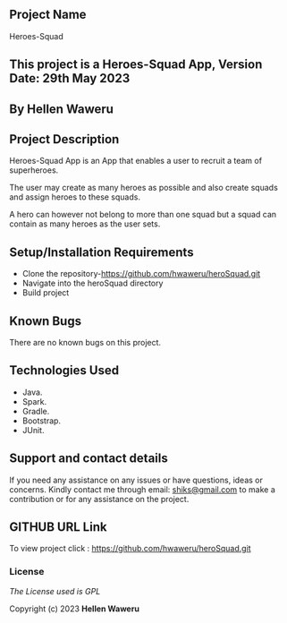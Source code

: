 ## Project Name

Heroes-Squad

## This project is a Heroes-Squad App, Version Date: 29th May 2023

## By **Hellen Waweru**

## Project Description
<p>Heroes-Squad App is an App that enables a user to recruit a team of superheroes.</p>

<p>The user may create as many heroes as possible and also create squads and assign heroes to these squads.</p>

<p>A hero can however not belong to more than one squad but a squad can contain as many heroes as the user sets.</p>

## Setup/Installation Requirements

- Clone the repository-https://github.com/hwaweru/heroSquad.git
- Navigate into the heroSquad directory 
- Build project

## Known Bugs

There are no known bugs on this project.

## Technologies Used

* Java.
* Spark. 
* Gradle.
* Bootstrap.
* JUnit.

## Support and contact details

If you need any assistance on any issues or have questions, ideas or concerns. Kindly contact me through email: shiks@gmail.com to make a contribution or for any assistance on the project.

## GITHUB URL Link

To view project click :  https://github.com/hwaweru/heroSquad.git

### License

_The License used is GPL_

Copyright (c) 2023 **Hellen Waweru**